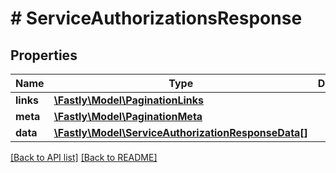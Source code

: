 # # ServiceAuthorizationsResponse

## Properties

Name | Type | Description | Notes
------------ | ------------- | ------------- | -------------
**links** | [**\Fastly\Model\PaginationLinks**](PaginationLinks.md) |  | [optional] 
**meta** | [**\Fastly\Model\PaginationMeta**](PaginationMeta.md) |  | [optional] 
**data** | [**\Fastly\Model\ServiceAuthorizationResponseData[]**](ServiceAuthorizationResponseData.md) |  | [optional] 


[[Back to API list]](../../README.md#endpoints) [[Back to README]](../../README.md)
